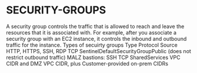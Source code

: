 # SECURITY-GROUPS
A security group controls the traffic that is allowed to reach and leave the resources that it is associated with. For example, after you associate a security group with an EC2 instance, it controls the inbound and outbound traffic for the instance.
Types of secuirty groups 
Type	Protocol	Source
HTTP, HTTPS, SSH, RDP	TCP	SentinelDefaultSecurityGroupPublic (does not restrict outbound traffic)
MALZ bastions:
SSH	TCP	SharedServices VPC CIDR and DMZ VPC CIDR, plus Customer-provided on-prem CIDRs
